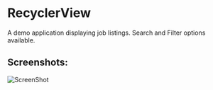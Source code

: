 # RecyclerView
A demo application displaying job listings. Search and Filter options available.

## Screenshots:

![ScreenShot](https://github.com/santimendon/SQLite/blob/master/screenshots/job_listings_dashboard.png)
